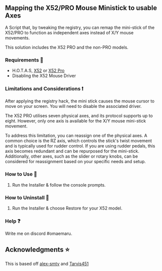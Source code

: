 ## Mapping the X52/PRO  Mouse Ministick to usable Axes
A Script that, by tweaking the registry, you can remap the mini-stick of the X52/PRO to function as independent axes instead of X/Y mouse movements. 

This solution includes the X52 PRO and the non-PRO models.

### Requirements 🧾
- H.O.T.A.S, [X52](https://www.logitechg.com/en-us/products/space/x52-space-flight-simulator-controller.945-000025.html) or [X52 Pro](https://www.logitechg.com/en-us/products/space/x52-pro-space-flight-simulator-controller.945-000022.html)
- Disabling the X52 Mouse Driver<br/>

### Limitations and Considerations :exclamation:
After applying the registry hack, the mini stick causes the mouse cursor to move on your screen. You will need to disable the associated driver.

The X52 PRO utilises seven physical axes, and its protocol supports up to eight. However, only one axis is available for the X/Y mouse mini-stick movement.

To address this limitation, you can reassign one of the physical axes. A common choice is the RZ axis, which controls the stick's twist movement and is typically used for rudder control. If you are using rudder pedals, this axis becomes redundant and can be repurposed for the mini-stick. Additionally, other axes, such as the slider or rotary knobs, can be considered for reassignment based on your specific needs and setup.
<br/>

### How to Use :green_book:
1. Run the Installer & follow the console prompts.

### How to Uninstall :closed_book:
1. Run the Installer & choose Restore for your X52 model.<br/>


### Help :question:
Write me on discord #omaemaru.<br/>


## Acknowledgments :star:
This is based off [alex-smtv](https://github.com/alex-smtv/X52-PRO-Mouse-Ministick-to-Axes/) and [Tarvis451](https://www.reddit.com/r/hotas/comments/2rs6un/how_to_turn_x55_mouse_ministick_into_joystick_axes/)
